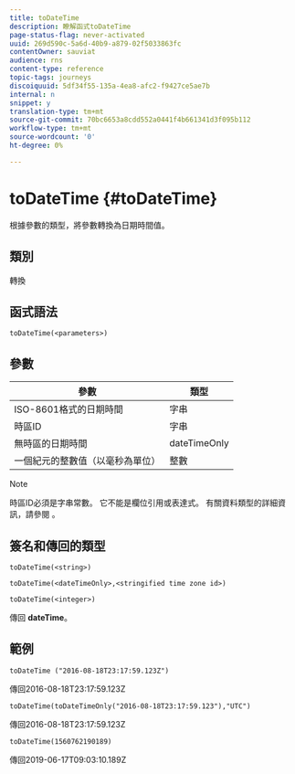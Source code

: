 ```yaml
---
title: toDateTime
description: 瞭解函式toDateTime
page-status-flag: never-activated
uuid: 269d590c-5a6d-40b9-a879-02f5033863fc
contentOwner: sauviat
audience: rns
content-type: reference
topic-tags: journeys
discoiquuid: 5df34f55-135a-4ea8-afc2-f9427ce5ae7b
internal: n
snippet: y
translation-type: tm+mt
source-git-commit: 70bc6653a8cdd552a0441f4b661341d3f095b112
workflow-type: tm+mt
source-wordcount: '0'
ht-degree: 0%

---
```


# toDateTime {#toDateTime}

根據參數的類型，將參數轉換為日期時間值。

## 類別

轉換

## 函式語法

`toDateTime(<parameters>)`

## 參數

| 參數 | 類型 |
|-----------|------------------|
| ISO-8601格式的日期時間 | 字串 |
| 時區ID | 字串 |
| 無時區的日期時間 | dateTimeOnly |
| 一個紀元的整數值（以毫秒為單位） | 整數 |

>[!NOTE]
>
>時區ID必須是字串常數。 它不能是欄位引用或表達式。 有關資料類型的詳細資訊，請參閱 [](../expression/data-types.md)。

## 簽名和傳回的類型

`toDateTime(<string>)`

`toDateTime(<dateTimeOnly>,<stringified time zone id>)`

`toDateTime(<integer>)`

傳回 **dateTime**。

<!--`toDateTime(<year>,<month>,<dayOfMonth>,<hour>,<minute>,<second>)`

Returns a date time with default time zone UTC.

`toDateTime(<year>,<month>,<dayOfMonth>)`
`toDateTime(<stringified timeZone>,<year>,<month>,<dayOfMonth>)`
`toDateTime(<timeZone>,<year>,<month>,<dayOfMonth>)`

Return a datetime where hour, minute and second set to 0.

`toDateTime(<stringified timeZone>,<year>,<month>,<dayOfMonth>,<hour>,<minute>,<second>)`
`toDateTime(<string>)`
`toDateTime(<string>,<integer>)`
`toDateTime(<stringified timeZone>,<dateTimeOnly)`

`toDateTime(<timeZone>,<integer>)`

Return a datetime.

-->

## 範例

`toDateTime ("2016-08-18T23:17:59.123Z")`

傳回2016-08-18T23:17:59.123Z

`toDateTime(toDateTimeOnly("2016-08-18T23:17:59.123"),"UTC")`

傳回2016-08-18T23:17:59.123Z

`toDateTime(1560762190189)`

傳回2019-06-17T09:03:10.189Z

<!--`toDateTime ("2016-08-18T23:17:59.123", "UTC")`

Returns 2016-08-18T23:17:59.123Z.

`toDateTime("Z",2016,8,18,23,17,59)`

Returns 2016-08-18T23:17:59.000Z.

`toDateTime("Z",2016,8,18)`

Returns 2016-08-18T00:00:00.000Z.-->

